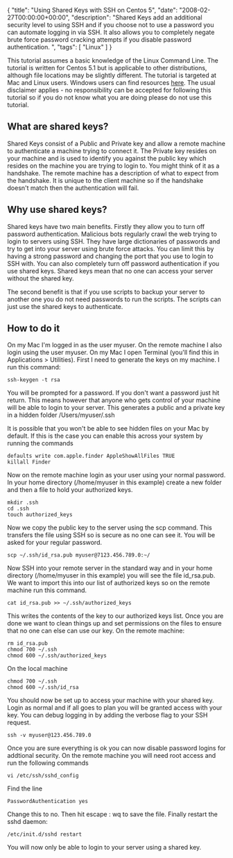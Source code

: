 {
  "title": "Using Shared Keys with SSH on Centos 5",
  "date": "2008-02-27T00:00:00+00:00",
  "description": "Shared Keys add an additional security level to using SSH and if you choose not to use a password you can automate logging in via SSH. It also allows you to completely negate brute force password cracking attempts if you disable password authentication. ",
  "tags": [
    "Linux"
  ]
}

This tutorial assumes a basic knowledge of the Linux Command Line. The tutorial is written for Centos 5.1 but is applicable to other distributions, although file locations may be slightly different. The tutorial is targeted at Mac and Linux users. Windows users can find resources [ here][1]. The usual disclaimer applies - no responsibility can be accepted for following this tutorial so if you do not know what you are doing please do not use this tutorial. 

## What are shared keys?

Shared Keys consist of a Public and Private key and allow a remote machine to authenticate a machine trying to connect it. The Private key resides on your machine and is used to identify you against the public key which resides on the machine you are trying to login to. You might think of it as a handshake. The remote machine has a description of what to expect from the handshake. It is unique to the client machine so if the handshake doesn't match then the authentication will fail.

## Why use shared keys?

Shared keys have two main benefits. Firstly they allow you to turn off password authentication. Malicious bots regularly crawl the web trying to login to servers using SSH. They have large dictionaries of passwords and try to get into your server using brute force attacks. You can limit this by having a strong password and changing the port that you use to login to SSH with. You can also completely turn off password authentication if you use shared keys. Shared keys mean that no one can access your server without the shared key. 

The second benefit is that if you use scripts to backup your server to another one you do not need passwords to run the scripts. The scripts can just use the shared keys to authenticate. 

## How to do it

On my Mac I'm logged in as the user myuser. On the remote machine I also login using the user myuser. On my Mac I open Terminal (you'll find this in Applications > Utilities). First I need to generate the keys on my machine. I run this command: 

    ssh-keygen -t rsa

You will be prompted for a password. If you don't want a password just hit return. This means however that anyone who gets control of your machine will be able to login to your server. This generates a public and a private key in a hidden folder /Users/myuser/.ssh

It is possible that you won't be able to see hidden files on your Mac by default. If this is the case you can enable this across your system by running the commands 

    defaults write com.apple.finder AppleShowAllFiles TRUE 
    killall Finder 

Now on the remote machine login as your user using your normal password. In your home directory (/home/myuser in this example) create a new folder and then a file to hold your authorized keys.  

    mkdir .ssh 
    cd .ssh 
    touch authorized_keys

Now we copy the public key to the server using the scp command. This transfers the file using SSH so is secure as no one can see it. You will be asked for your regular password.  

    scp ~/.ssh/id_rsa.pub myuser@7123.456.789.0:~/

Now SSH into your remote server in the standard way and in your home directory (/home/myuser in this example) you will see the file id_rsa.pub. We want to import this into our list of authorized keys so on the remote machine run this command.  

    cat id_rsa.pub >> ~/.ssh/authorized_keys

This writes the contents of the key to our authorized keys list. Once you are done we want to clean things up and set permissions on the files to ensure that no one can else can use our key. On the remote machine: 

    rm id_rsa.pub 
    chmod 700 ~/.ssh 
    chmod 600 ~/.ssh/authorized_keys

On the local machine 

    chmod 700 ~/.ssh 
    chmod 600 ~/.ssh/id_rsa 

You should now be set up to access your machine with your shared key. Login as normal and if all goes to plan you will be granted access with your key. You can debug logging in by adding the verbose flag to your SSH request. 

    ssh -v myuser@123.456.789.0 

Once you are sure everything is ok you can now disable password logins for addtional security. On the remote machine you will need root access and run the following commands 

    vi /etc/ssh/sshd_config 

Find the line  

    PasswordAuthentication yes 

Change this to no. Then hit escape : wq to save the file. Finally restart the sshd daemon: 

    /etc/init.d/sshd restart 

You will now only be able to login to your server using a shared key.

 [1]: http://blog.juvely.com/2007/01/05/howto-svnssh-with-multiple-users-and-password-less-logins-part-2/
